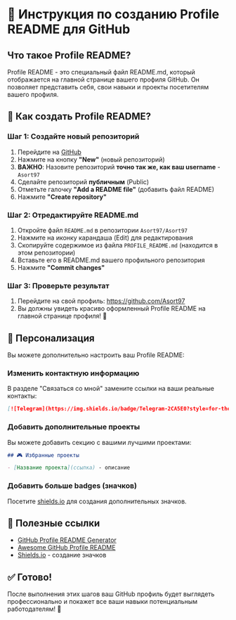 # 📝 Инструкция по созданию Profile README для GitHub

## Что такое Profile README?

Profile README - это специальный файл README.md, который отображается на главной странице вашего профиля GitHub. Он позволяет представить себя, свои навыки и проекты посетителям вашего профиля.

## 🚀 Как создать Profile README?

### Шаг 1: Создайте новый репозиторий

1. Перейдите на [GitHub](https://github.com)
2. Нажмите на кнопку **"New"** (новый репозиторий)
3. **ВАЖНО**: Назовите репозиторий **точно так же, как ваш username** - `Asort97`
4. Сделайте репозиторий **публичным** (Public)
5. Отметьте галочку **"Add a README file"** (добавить файл README)
6. Нажмите **"Create repository"**

### Шаг 2: Отредактируйте README.md

1. Откройте файл `README.md` в репозитории `Asort97/Asort97`
2. Нажмите на иконку карандаша (Edit) для редактирования
3. Скопируйте содержимое из файла `PROFILE_README.md` (находится в этом репозитории)
4. Вставьте его в README.md вашего профильного репозитория
5. Нажмите **"Commit changes"**

### Шаг 3: Проверьте результат

1. Перейдите на свой профиль: https://github.com/Asort97
2. Вы должны увидеть красиво оформленный Profile README на главной странице профиля! 🎉

## 🎨 Персонализация

Вы можете дополнительно настроить ваш Profile README:

### Изменить контактную информацию
В разделе "Связаться со мной" замените ссылки на ваши реальные контакты:
```markdown
[![Telegram](https://img.shields.io/badge/Telegram-2CA5E0?style=for-the-badge&logo=telegram&logoColor=white)](https://t.me/ваш_телеграм)
```

### Добавить дополнительные проекты
Вы можете добавить секцию с вашими лучшими проектами:
```markdown
## 🎮 Избранные проекты

- [Название проекта](ссылка) - описание
```

### Добавить больше badges (значков)
Посетите [shields.io](https://shields.io) для создания дополнительных значков.

## 📌 Полезные ссылки

- [GitHub Profile README Generator](https://rahuldkjain.github.io/gh-profile-readme-generator/)
- [Awesome GitHub Profile README](https://github.com/abhisheknaiidu/awesome-github-profile-readme)
- [Shields.io](https://shields.io) - создание значков

## ✅ Готово!

После выполнения этих шагов ваш GitHub профиль будет выглядеть профессионально и покажет все ваши навыки потенциальным работодателям! 🚀
